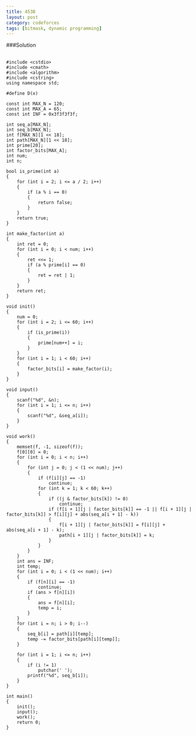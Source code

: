 ```yaml
---
title: 453B
layout: post
category: codeforces
tags: [bitmask, dynamic programming]
---
```



###Solution  
<br/>

	#include <cstdio>
	#include <cmath>
	#include <algorithm>
	#include <cstring>
	using namespace std;
	
	#define D(x) 
	
	const int MAX_N = 120;
	const int MAX_A = 65;
	const int INF = 0x3f3f3f3f;
	
	int seq_a[MAX_N];
	int seq_b[MAX_N];
	int f[MAX_N][1 << 18];
	int path[MAX_N][1 << 18];
	int prime[20];
	int factor_bits[MAX_A];
	int num;
	int n;
	
	bool is_prime(int a)
	{
		for (int i = 2; i <= a / 2; i++)
		{
			if (a % i == 0)
			{
				return false;
			}
		}
		return true;
	}
	
	int make_factor(int a)
	{
		int ret = 0;
		for (int i = 0; i < num; i++)
		{
			ret <<= 1;
			if (a % prime[i] == 0)
			{
				ret = ret | 1;
			}
		}
		return ret;
	}
	
	void init()
	{
		num = 0;
		for (int i = 2; i <= 60; i++)
		{
			if (is_prime(i))
			{
				prime[num++] = i;
			}
		}
		for (int i = 1; i < 60; i++)
		{
			factor_bits[i] = make_factor(i);
		}
	}
	
	void input()
	{
		scanf("%d", &n);
		for (int i = 1; i <= n; i++)
		{
			scanf("%d", &seq_a[i]);
		}
	}
	
	void work()
	{
		memset(f, -1, sizeof(f));
		f[0][0] = 0;
		for (int i = 0; i < n; i++)
		{
			for (int j = 0; j < (1 << num); j++)
			{
				if (f[i][j] == -1)
					continue;
				for (int k = 1; k < 60; k++)
				{
					if ((j & factor_bits[k]) != 0)
						continue;
					if (f[i + 1][j | factor_bits[k]] == -1 || f[i + 1][j | factor_bits[k]] > f[i][j] + abs(seq_a[i + 1] - k))
					{
						f[i + 1][j | factor_bits[k]] = f[i][j] + abs(seq_a[i + 1] - k);
						path[i + 1][j | factor_bits[k]] = k;
					}
				}
			}
		}
		int ans = INF;
		int temp;
		for (int i = 0; i < (1 << num); i++)
		{
			if (f[n][i] == -1)
				continue;
			if (ans > f[n][i])
			{
				ans = f[n][i];
				temp = i;
			}
		}
		for (int i = n; i > 0; i--)
		{
			seq_b[i] = path[i][temp];
			temp -= factor_bits[path[i][temp]];
		}
	
		for (int i = 1; i <= n; i++)
		{
			if (i != 1)
				putchar(' ');
			printf("%d", seq_b[i]);
		}
	}
	
	int main()
	{
		init();
		input();
		work();
		return 0;
	}
